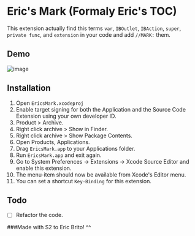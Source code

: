 Eric's Mark (Formaly Eric's TOC)
================================

This extension actually find this terms ``var``, ``IBOutlet``, ``IBAction``, ``super``, ``private func``, and ``extension`` in your code and add ``//MARK:`` them.

Demo
----
![image](https://raw.githubusercontent.com/richardfrk/EricsMark/master/Demo/EricsMarkDemo.gif)


Installation
------------

1. Open ``EricsMark.xcodeproj``
2. Enable target signing for both the Application and the Source Code Extension using your own developer ID.
3. Product > Archive.
4. Right click archive > Show in Finder.
5. Right click archive > Show Package Contents.
6. Open Products, Applications.
7. Drag ``EricsMark.app`` to your Applications folder.
8. Run ``EricsMark.app`` and exit again.
9. Go to System Preferences -> Extensions -> Xcode Source Editor and enable this extension.
10. The menu-item should now be available from Xcode's Editor menu.
11. You can set a shortcut ``Key-Binding`` for this extension.

Todo
----

- [ ] Refactor the code.


###Made with S2 to Eric Brito! ^^

